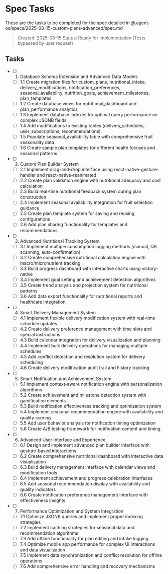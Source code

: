 # Spec Tasks

These are the tasks to be completed for the spec detailed in @.agent-os/specs/2025-08-15-custom-plans-advanced/spec.md

> Created: 2025-08-15
> Status: Ready for Implementation (Tests bypassed by user request)

## Tasks

- [ ] 1. Database Schema Extension and Advanced Data Models
  - [ ] 1.1 Create migration files for custom_plans, nutritional_intake, delivery_modifications, notification_preferences, seasonal_availability, nutrition_goals, achievement_milestones, plan_templates
  - [ ] 1.2 Create database views for nutritional_dashboard and plan_performance analytics
  - [ ] 1.3 Implement database indexes for optimal query performance on complex JSONB fields
  - [ ] 1.4 Add modifications to existing tables (delivery_schedules, user_subscriptions, recommendations)
  - [ ] 1.5 Populate seasonal_availability table with comprehensive fruit seasonality data
  - [ ] 1.6 Create sample plan templates for different health focuses and seasonal patterns

- [ ] 2. Custom Plan Builder System
  - [ ] 2.1 Implement drag-and-drop interface using react-native-gesture-handler and react-native-reanimated
  - [ ] 2.2 Create plan validation engine with nutritional adequacy and cost calculation
  - [ ] 2.3 Build real-time nutritional feedback system during plan construction
  - [ ] 2.4 Implement seasonal availability integration for fruit selection guidance
  - [ ] 2.5 Create plan template system for saving and reusing configurations
  - [ ] 2.6 Add plan sharing functionality for templates and recommendations

- [ ] 3. Advanced Nutritional Tracking System
  - [ ] 3.1 Implement multiple consumption logging methods (manual, QR scanning, auto-confirmation)
  - [ ] 3.2 Create comprehensive nutritional calculation engine with macro/micronutrient tracking
  - [ ] 3.3 Build progress dashboard with interactive charts using victory-native
  - [ ] 3.4 Implement goal setting and achievement detection algorithms
  - [ ] 3.5 Create trend analysis and projection system for nutritional patterns
  - [ ] 3.6 Add data export functionality for nutritional reports and healthcare integration

- [ ] 4. Smart Delivery Management System
  - [ ] 4.1 Implement flexible delivery modification system with real-time schedule updates
  - [ ] 4.2 Create delivery preference management with time slots and special instructions
  - [ ] 4.3 Build calendar integration for delivery visualization and planning
  - [ ] 4.4 Implement bulk delivery operations for managing multiple schedules
  - [ ] 4.5 Add conflict detection and resolution system for delivery scheduling
  - [ ] 4.6 Create delivery modification audit trail and history tracking

- [ ] 5. Smart Notification and Achievement System
  - [ ] 5.1 Implement context-aware notification engine with personalization algorithms
  - [ ] 5.2 Create achievement and milestone detection system with gamification elements
  - [ ] 5.3 Build notification effectiveness tracking and optimization system
  - [ ] 5.4 Implement seasonal recommendation engine with availability and quality scoring
  - [ ] 5.5 Add user behavior analysis for notification timing optimization
  - [ ] 5.6 Create A/B testing framework for notification content and timing

- [ ] 6. Advanced User Interface and Experience
  - [ ] 6.1 Design and implement advanced plan builder interface with gesture-based interactions
  - [ ] 6.2 Create comprehensive nutritional dashboard with interactive data visualization
  - [ ] 6.3 Build delivery management interface with calendar views and modification tools
  - [ ] 6.4 Implement achievement and progress celebration interfaces
  - [ ] 6.5 Add seasonal recommendation display with availability and quality indicators
  - [ ] 6.6 Create notification preference management interface with effectiveness insights

- [ ] 7. Performance Optimization and System Integration
  - [ ] 7.1 Optimize JSONB queries and implement proper indexing strategies
  - [ ] 7.2 Implement caching strategies for seasonal data and recommendation algorithms
  - [ ] 7.3 Add offline functionality for plan editing and intake logging
  - [ ] 7.4 Optimize mobile app performance for complex UI interactions and data visualization
  - [ ] 7.5 Implement data synchronization and conflict resolution for offline operations
  - [ ] 7.6 Add comprehensive error handling and recovery mechanisms